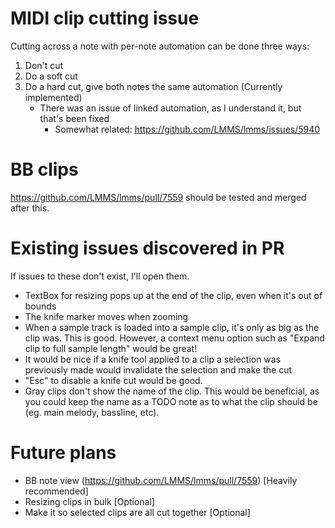 # MIDI clip cutting issue

Cutting across a note with per-note automation can be done three ways:

1. Don't cut
2. Do a soft cut
3. Do a hard cut, give both notes the same automation (Currently implemented)
    - There was an issue of linked automation, as I understand it, but that's been fixed
        - Somewhat related: https://github.com/LMMS/lmms/issues/5940

# BB clips

https://github.com/LMMS/lmms/pull/7559 should be tested and merged after this.

# Existing issues discovered in PR

If issues to these don't exist, I'll open them.

- TextBox for resizing pops up at the end of the clip, even when it's out of bounds
- The knife marker moves when zooming
- When a sample track is loaded into a sample clip, it's only as big as the clip was. This is good. However, a context menu option such as "Expand clip to full sample length" would be great!
- It would be nice if a knife tool applied to a clip a selection was previously made would invalidate the selection and make the cut
- "Esc" to disable a knife cut would be good.
- Gray clips don't show the name of the clip. This would be beneficial, as you could keep the name as a TODO note as to what the clip should be (eg. main melody, bassline, etc).

# Future plans

- BB note view (https://github.com/LMMS/lmms/pull/7559) [Heavily recommended]
- Resizing clips in bulk [Optional]
- Make it so selected clips are all cut together [Optional]
